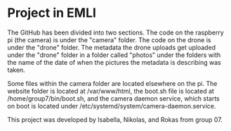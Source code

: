 # Project in EMLI
The GitHub has been divided into two sections. The code on the raspberry pi (the camera) is under the "camera" folder. The code on the drone is under the "drone" folder. The metadata the drone uploads get uploaded under the "drone" folder in a folder called "photos" under the folders with the name of the date of when the pictures the metadata is describing was taken.

Some files within the camera folder are located elsewhere on the pi. The website folder is located at /var/www/html, the boot.sh file is located at /home/group7/bin/boot.sh, and the camera daemon service, which starts on boot is located under /etc/systemd/system/camera-daemon.service.

This project was developed by Isabella, Nikolas, and Rokas from group 07.
